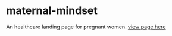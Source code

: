 # maternal-mindset
An healthcare landing page for pregnant women.
<a href = "https://feyikemii.github.io/maternal-mindset/"> view page here</a>
